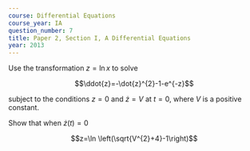 ```yaml
---
course: Differential Equations
course_year: IA
question_number: 7
title: Paper 2, Section I, A Differential Equations
year: 2013
---
```




Use the transformation $z=\ln x$ to solve

$$\ddot{z}=-\dot{z}^{2}-1-e^{-z}$$

subject to the conditions $z=0$ and $\dot{z}=V$ at $t=0$, where $V$ is a positive constant.

Show that when $\dot{z}(t)=0$

$$z=\ln \left(\sqrt{V^{2}+4}-1\right)$$